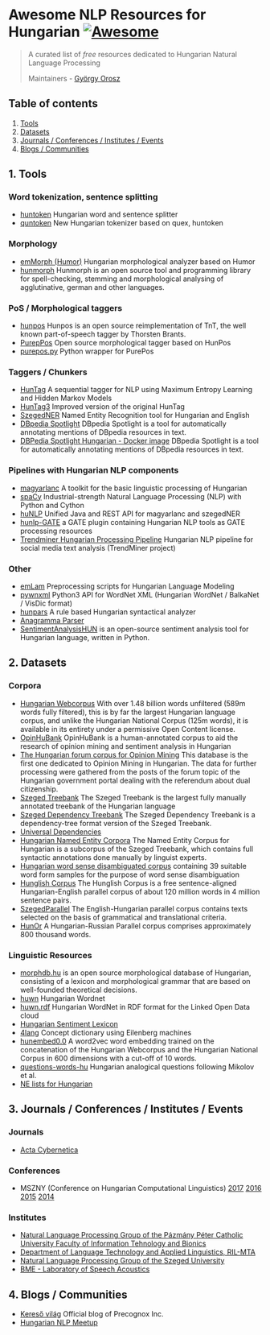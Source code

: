 # Awesome NLP Resources for Hungarian [![Awesome](https://cdn.rawgit.com/sindresorhus/awesome/d7305f38d29fed78fa85652e3a63e154dd8e8829/media/badge.svg)](https://github.com/oroszgy/awesome-hungarian-nlp)

> A curated list of *free* resources dedicated to Hungarian Natural Language Processing
>
> Maintainers - [György Orosz](https://github.com/oroszgy)

## Table of contents

1. [Tools](#1-tools)
2. [Datasets](#2-datasets)
3. [Journals / Conferences / Institutes / Events](#3-journals-/-conferences-/-institutes-/-events)
4. [Blogs / Communities](#4-blogs-/-communities)

## 1. Tools

### Word tokenization, sentence splitting

- [huntoken](https://github.com/zseder/huntoken) Hungarian word and sentence splitter
- [quntoken](https://github.com/dlt-rilmta/quntoken) New Hungarian tokenizer based on quex, huntoken

### Morphology

- [emMorph (Humor)](https://github.com/dlt-rilmta/emMorph) Hungarian morphological analyzer based on Humor
- [hunmorph](http://mokk.bme.hu/resources/hunmorph/) Hunmorph is an open source tool and programming library for spell-checking, stemming and morphological analysing of agglutinative, german and other languages.

### PoS / Morphological taggers

- [hunpos](http://mokk.bme.hu/resources/hunpos/) Hunpos is an open source reimplementation of TnT, the well known part-of-speech tagger by Thorsten Brants.
- [PurepPos](https://github.com/ppke-nlpg/purepos) Open source morphological tagger based on HunPos
- [purepos.py](https://github.com/ppke-nlpg/purepos.py) Python wrapper for PurePos

### Taggers / Chunkers

- [HunTag](https://github.com/recski/HunTag) A sequential tagger for NLP using Maximum Entropy Learning and Hidden Markov Models
- [HunTag3](https://github.com/ppke-nlpg/HunTag3) Improved version of the original HunTag
- [SzegedNER](http://rgai.inf.u-szeged.hu/NER) Named Entity Recognition tool for Hungarian and English
- [DBpedia Spotlight](https://github.com/dbpedia-spotlight/dbpedia-spotlight) DBpedia Spotlight is a tool for automatically annotating mentions of DBpedia resources in text.
- [DBPedia Spotlight Hungarian - Docker image](https://hub.docker.com/r/dbpedia/spotlight-hungarian/) DBpedia Spotlight is a tool for automatically annotating mentions of DBpedia resources in text.

### Pipelines with Hungarian NLP components

- [magyarlanc](http://rgai.inf.u-szeged.hu/magyarlanc) A toolkit for the basic linguistic processing of Hungarian
- [spaCy](https://github.com/explosion/spaCy) Industrial-strength Natural Language Processing (NLP) with Python and Cython  
- [huNLP](https://github.com/oroszgy/hunlp) Unified Java and REST API for magyarlanc and szegedNER
- [hunlp-GATE](https://github.com/dlt-rilmta/hunlp-GATE) a GATE plugin containing Hungarian NLP tools as GATE processing resources
- [Trendminer Hungarian Processing Pipeline](https://github.com/mmihaltz/trendminer-hunlp) Hungarian NLP pipeline for social media text analysis (TrendMiner project)

### Other

- [emLam](https://github.com/dlt-rilmta/emLam) Preprocessing scripts for Hungarian Language Modeling
- [pywnxml](https://github.com/ppke-nlpg/pywnxml) Python3 API for WordNet XML (Hungarian WordNet / BalkaNet / VisDic format)
- [hunpars](http://mokk.bme.hu/resources/hunpars/) A rule based Hungarian syntactical analyzer
- [Anagramma Parser](https://github.com/ppke-nlpg/AnaGramma-Parser)
- [SentimentAnalysisHUN](https://github.com/dhuszti/SentimentAnalysisHUN) is an open-source sentiment analysis tool for Hungarian language, written in Python.

## 2. Datasets

### Corpora

- [Hungarian Webcorpus](http://mokk.bme.hu/resources/webcorpus/) With over 1.48 billion words unfiltered (589m words fully filtered), this is by far the largest Hungarian language corpus, and unlike the Hungarian National Corpus (125m words), it is available in its entirety under a permissive Open Content license.
- [OpinHuBank](https://sites.google.com/site/mmihaltz/resources) OpinHuBank is a human-annotated corpus to aid the research of opinion mining and sentiment analysis in Hungarian
- [The Hungarian forum corpus for Opinion Mining](http://rgai.inf.u-szeged.hu/index.php?lang=en&page=corpus_forum) This database is the first one dedicated to Opinion Mining in Hungarian. The data for further processing were gathered from the posts of the forum topic of the Hungarian government portal dealing with the referendum about dual citizenship.
- [Szeged Treebank](http://rgai.inf.u-szeged.hu/index.php?lang=en&page=SzegedTreebank) The Szeged Treebank is the largest fully manually annotated treebank of the Hungarian language
- [Szeged Dependency Treebank](http://rgai.inf.u-szeged.hu/index.php?lang=en&page=dependency) The Szeged Dependency Treebank is a dependency-tree format version of the Szeged Treebank.
- [Universal Dependencies](https://github.com/UniversalDependencies/UD_Hungarian)
- [Hungarian Named Entity Corpora](http://rgai.inf.u-szeged.hu/index.php?lang=en&page=corpus_ne) The Named Entity Corpus for Hungarian is a subcorpus of the Szeged Treebank, which contains full syntactic annotations done manually by linguist experts.
- [Hungarian word sense disambiguated corpus](http://rgai.inf.u-szeged.hu/index.php?lang=en&page=corpus_hunwsd) containing 39 suitable word form samples for the purpose of word sense disambiguation
- [Hunglish Corpus](http://mokk.bme.hu/resources/hunglishcorpus/) The Hunglish Corpus is a free sentence-aligned Hungarian-English parallel corpus of about 120 million words in 4 million sentence pairs. 
- [SzegedParallel](http://rgai.inf.u-szeged.hu/index.php?lang=en&page=corpus_paralell) The English-Hungarian parallel corpus contains texts selected on the basis of grammatical and translational criteria.
- [HunOr](http://rgai.inf.u-szeged.hu/index.php?lang=en&page=corpus_hunor) A Hungarian-Russian Parallel corpus comprises approximately 800 thousand words.

### Linguistic Resources

- [morphdb.hu](http://mokk.bme.hu/resources/morphdb-hu/) is an open source morphological database of Hungarian, consisting of a lexicon and morphological grammar that are based on well-founded theoretical decisions.
- [huwn](https://github.com/mmihaltz/huwn) Hungarian Wordnet
- [huwn.rdf](https://github.com/mmihaltz/huwn.rdf) Hungarian WordNet in RDF format for the Linked Open Data cloud
- [Hungarian Sentiment Lexicon](http://opendata.hu/dataset/hungarian-sentiment-lexicon)
- [4lang](https://github.com/kornai/4lang) Concept dictionary using Eilenberg machines
- [hunembed0.0](http://corpus.nytud.hu/efnilex-vect/) A word2vec word embedding trained on the concatenation of the Hungarian Webcorpus and the Hungarian National Corpus in 600 dimensions with a cut-off of 10 words.
- [questions-words-hu](http://corpus.nytud.hu/efnilex-vect/data/questions-words-hu.txt) Hungarian analogical questions following Mikolov et al. 
- [NE lists for Hungarian](http://rgai.inf.u-szeged.hu/project/nlp/download/corpora/NER_dictionaries.zip)

## 3. Journals / Conferences / Institutes / Events

### Journals

- [Acta Cybernetica](https://www.inf.u-szeged.hu/kutatas/acta-cybernetica)

### Conferences

- MSZNY (Conference on Hungarian Computational Linguistics) [2017](http://rgai.inf.u-szeged.hu/index.php?lang=hu&page=mszny2017) [2016](http://rgai.inf.u-szeged.hu/mszny2016/) [2015](http://rgai.inf.u-szeged.hu/mszny2015/) [2014](http://rgai.inf.u-szeged.hu/mszny2014/)

### Institutes

- [Natural Language Processing Group of the Pázmány Péter Catholic University Faculty of Information Tehnology and Bionics](http://nlpg.itk.ppke.hu/)
- [Department of Language Technology and Applied Linguistics, RIL-MTA](http://www.nytud.hu/depts/delts/index.html)
- [Natural Language Processing Group of the Szeged University](http://www.inf.u-szeged.hu/rgai/nlp)
- [BME - Laboratory of Speech Acoustics](http://alpha.tmit.bme.hu/speech/)

## 4. Blogs / Communities

- [Kereső világ](http://kereses.blog.hu/) Official blog of Precognox Inc.
- [Hungarian NLP Meetup](https://www.meetup.com/Hungarian-nlp/)
